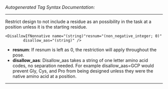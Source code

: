 _Autogenerated Tag Syntax Documentation:_

---
Restrict design to not include a residue as an possibility in the task at a position unless it is the starting residue.

```
<DisallowIfNonnative name="(string)"resnum="(non_negative_integer; 0)"
        disallow_aas="(string)" />
```

-   **resnum**: If resnum is left as 0, the restriction will apply throughout the pose.
-   **disallow_aas**: Disallow_aas takes a string of one letter amino acid codes, no separation needed. For example disallow_aas=GCP would prevent Gly, Cys, and Pro from being designed unless they were the native amino acid at a position.

---
